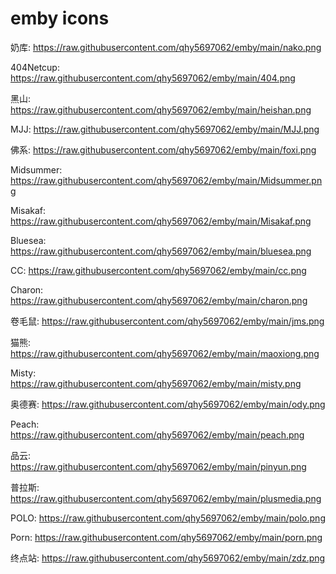 # emby icons

奶库:
https://raw.githubusercontent.com/qhy5697062/emby/main/nako.png

404Netcup:
https://raw.githubusercontent.com/qhy5697062/emby/main/404.png

黑山:
https://raw.githubusercontent.com/qhy5697062/emby/main/heishan.png

MJJ:
https://raw.githubusercontent.com/qhy5697062/emby/main/MJJ.png

佛系:
https://raw.githubusercontent.com/qhy5697062/emby/main/foxi.png

Midsummer:
https://raw.githubusercontent.com/qhy5697062/emby/main/Midsummer.png

Misakaf:
https://raw.githubusercontent.com/qhy5697062/emby/main/Misakaf.png

Bluesea:
https://raw.githubusercontent.com/qhy5697062/emby/main/bluesea.png

CC:
https://raw.githubusercontent.com/qhy5697062/emby/main/cc.png

Charon:
https://raw.githubusercontent.com/qhy5697062/emby/main/charon.png

卷毛鼠:
https://raw.githubusercontent.com/qhy5697062/emby/main/jms.png

猫熊:
https://raw.githubusercontent.com/qhy5697062/emby/main/maoxiong.png

Misty:
https://raw.githubusercontent.com/qhy5697062/emby/main/misty.png

奥德赛:
https://raw.githubusercontent.com/qhy5697062/emby/main/ody.png

Peach:
https://raw.githubusercontent.com/qhy5697062/emby/main/peach.png

品云:
https://raw.githubusercontent.com/qhy5697062/emby/main/pinyun.png

普拉斯:
https://raw.githubusercontent.com/qhy5697062/emby/main/plusmedia.png

POLO:
https://raw.githubusercontent.com/qhy5697062/emby/main/polo.png

Porn:
https://raw.githubusercontent.com/qhy5697062/emby/main/porn.png

终点站:
https://raw.githubusercontent.com/qhy5697062/emby/main/zdz.png
